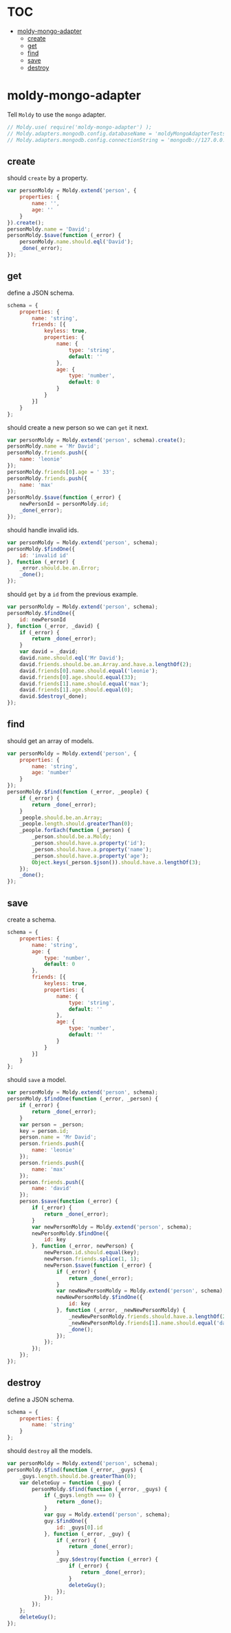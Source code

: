 # TOC
   - [moldy-mongo-adapter](#moldy-mongo-adapter)
     - [create](#moldy-mongo-adapter-create)
     - [get](#moldy-mongo-adapter-get)
     - [find](#moldy-mongo-adapter-find)
     - [save](#moldy-mongo-adapter-save)
     - [destroy](#moldy-mongo-adapter-destroy)
<a name=""></a>
 
<a name="moldy-mongo-adapter"></a>
# moldy-mongo-adapter
Tell `Moldy` to use the `mongo` adapter.

```js
// Moldy.use( require('moldy-mongo-adapter') );
// Moldy.adapters.mongodb.config.databaseName = 'moldyMongoAdapterTests';
// Moldy.adapters.mongodb.config.connectionString = 'mongodb://127.0.0.1:27017/';
```

<a name="moldy-mongo-adapter-create"></a>
## create
should `create` by a property.

```js
var personMoldy = Moldy.extend('person', {
	properties: {
		name: '',
		age: ''
	}
}).create();
personMoldy.name = 'David';
personMoldy.$save(function (_error) {
	personMoldy.name.should.eql('David');
	_done(_error);
});
```

<a name="moldy-mongo-adapter-get"></a>
## get
define a JSON schema.

```js
schema = {
	properties: {
		name: 'string',
		friends: [{
			keyless: true,
			properties: {
				name: {
					type: 'string',
					default: ''
				},
				age: {
					type: 'number',
					default: 0
				}
			}
		}]
	}
};
```

should create a new person so we can `get` it next.

```js
var personMoldy = Moldy.extend('person', schema).create();
personMoldy.name = 'Mr David';
personMoldy.friends.push({
	name: 'leonie'
});
personMoldy.friends[0].age = ' 33';
personMoldy.friends.push({
	name: 'max'
});
personMoldy.$save(function (_error) {
	newPersonId = personMoldy.id;
	_done(_error);
});
```

should handle invalid ids.

```js
var personMoldy = Moldy.extend('person', schema);
personMoldy.$findOne({
	id: 'invalid id'
}, function (_error) {
	_error.should.be.an.Error;
	_done();
});
```

should `get` by a `id` from the previous example.

```js
var personMoldy = Moldy.extend('person', schema);
personMoldy.$findOne({
	id: newPersonId
}, function (_error, _david) {
	if (_error) {
		return _done(_error);
	}
	var david = _david;
	david.name.should.eql('Mr David');
	david.friends.should.be.an.Array.and.have.a.lengthOf(2);
	david.friends[0].name.should.equal('leonie');
	david.friends[0].age.should.equal(33);
	david.friends[1].name.should.equal('max');
	david.friends[1].age.should.equal(0);
	david.$destroy(_done);
});
```

<a name="moldy-mongo-adapter-find"></a>
## find
should get an array of models.

```js
var personMoldy = Moldy.extend('person', {
	properties: {
		name: 'string',
		age: 'number'
	}
});
personMoldy.$find(function (_error, _people) {
	if (_error) {
		return _done(_error);
	}
	_people.should.be.an.Array;
	_people.length.should.greaterThan(0);
	_people.forEach(function (_person) {
		_person.should.be.a.Moldy;
		_person.should.have.a.property('id');
		_person.should.have.a.property('name');
		_person.should.have.a.property('age');
		Object.keys(_person.$json()).should.have.a.lengthOf(3);
	});
	_done();
});
```

<a name="moldy-mongo-adapter-save"></a>
## save
create a schema.

```js
schema = {
	properties: {
		name: 'string',
		age: {
			type: 'number',
			default: 0
		},
		friends: [{
			keyless: true,
			properties: {
				name: {
					type: 'string',
					default: ''
				},
				age: {
					type: 'number',
					default: ''
				}
			}
		}]
	}
};
```

should `save` a model.

```js
var personMoldy = Moldy.extend('person', schema);
personMoldy.$findOne(function (_error, _person) {
	if (_error) {
		return _done(_error);
	}
	var person = _person;
	key = person.id;
	person.name = 'Mr David';
	person.friends.push({
		name: 'leonie'
	});
	person.friends.push({
		name: 'max'
	});
	person.friends.push({
		name: 'david'
	});
	person.$save(function (_error) {
		if (_error) {
			return _done(_error);
		}
		var newPersonMoldy = Moldy.extend('person', schema);
		newPersonMoldy.$findOne({
			id: key
		}, function (_error, newPerson) {
			newPerson.id.should.equal(key);
			newPerson.friends.splice(1, 1);
			newPerson.$save(function (_error) {
				if (_error) {
					return _done(_error);
				}
				var newNewPersonMoldy = Moldy.extend('person', schema);
				newNewPersonMoldy.$findOne({
					id: key
				}, function (_error, _newNewPersonMoldy) {
					_newNewPersonMoldy.friends.should.have.a.lengthOf(2);
					_newNewPersonMoldy.friends[1].name.should.equal('david');
					_done();
				});
			});
		});
	});
});
```

<a name="moldy-mongo-adapter-destroy"></a>
## destroy
define a JSON schema.

```js
schema = {
	properties: {
		name: 'string'
	}
};
```

should `destroy` all the models.

```js
var personMoldy = Moldy.extend('person', schema);
personMoldy.$find(function (_error, _guys) {
	_guys.length.should.be.greaterThan(0);
	var deleteGuy = function (_guy) {
		personMoldy.$find(function (_error, _guys) {
			if (_guys.length === 0) {
				return _done();
			}
			var guy = Moldy.extend('person', schema);
			guy.$findOne({
				id: _guys[0].id
			}, function (_error, _guy) {
				if (_error) {
					return _done(_error);
				}
				_guy.$destroy(function (_error) {
					if (_error) {
						return _done(_error);
					}
					deleteGuy();
				});
			});
		});
	};
	deleteGuy();
});
```

